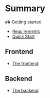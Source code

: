 # Summary​

## Getting started

* [Requirements](docs/REQUIREMENTS.md)    
* [Quick Start](docs/QuickStart.md)
 
## Frontend

* [The frontend](client/README.md)    
    
    
## Backend

* [The backend](server/README.md)
